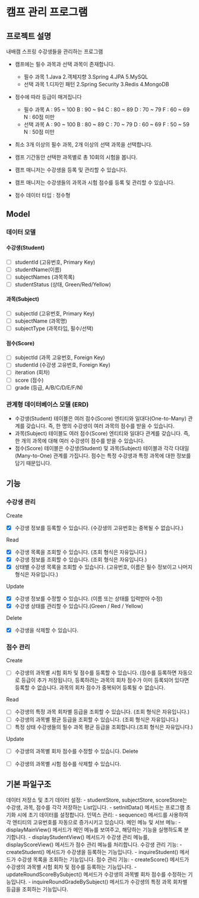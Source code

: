 #  캠프 관리 프로그램

## 프로젝트 설명
내배캠 스프링 수강생들을 관리하는 프로그램

- 캠프에는 필수 과목과 선택 과목이 존재합니다.
    - 필수 과목
      1.Java 2.객체지향 3.Spring 4.JPA 5.MySQL
    - 선택 과목
      1.디자인 패턴 2.Spring Security 3.Redis 4.MongoDB

- 점수에 따라 등급이 매겨집니다
    - 필수 과목
      A : 95 ~ 100
      B : 90 ~ 94
      C : 80 ~ 89
      D : 70 ~ 79
      F : 60 ~ 69
      N : 60점 미만
    - 선택 과목
      A : 90 ~ 100
      B : 80 ~ 89
      C : 70 ~ 79
      D : 60 ~ 69
      F : 50 ~ 59
      N : 50점 미만

- 최소 3개 이상의 필수 과목, 2개 이상의 선택 과목을 선택합니다.
- 캠프 기간동안 선택한 과목별로 총 10회의 시험을 봅니다.
- 캠프 매니저는 수강생을 등록 및 관리할 수 있습니다.
- 캠프 매니저는 수강생들의 과목과 시험 점수를 등록 및 관리할 수 있습니다.
- 점수 데이터 타입 : 정수형


## Model

### 데이터 모델

#### 수강생(Student)
- [ ] studentId (고유번호, Primary Key)
- [ ] studentName(이름)
- [ ] subjectNames (과목목록)
- [ ] studentStatus (상태,  Green/Red/Yellow)  
  
#### 과목(Subject)
- [ ] subjectId (고유번호, Primary Key)
- [ ] subjectName (과목명)
- [ ] subjectType (과목타입, 필수/선택)
 
#### 점수(Score)
- [ ] subjectId (과목 고유번호, Foreign Key)
- [ ] studentId (수강생 고유번호, Foreign Key)
- [ ] iteration (회차)
- [ ] score (점수)
- [ ] grade (등급, A/B/C/D/E/F/N)

### 관계형 데이터베이스 모델 (ERD)
- 수강생(Student) 테이블은 여러 점수(Score) 엔티티와 일대다(One-to-Many) 관계를 갖습니다. 즉, 한 명의 수강생이 여러 과목의 점수를 받을 수 있습니다.
- 과목(Subject) 테이블도 여러 점수(Score) 엔티티와 일대다 관계를 갖습니다. 즉, 한 개의 과목에 대해 여러 수강생이 점수를 받을 수 있습니다.
- 점수(Score) 테이블은 수강생(Student) 및 과목(Subject) 테이블과 각각 다대일(Many-to-One) 관계를 가집니다. 점수는 특정 수강생과 특정 과목에 대한 정보를 담기 때문입니다.

## 기능

### 수강생 관리
Create
- [x] 수강생 정보를 등록할 수 있습니다. (수강생의 고유번호는 중복될 수 없습니다.)

Read
- [x] 수강생 목록을 조회할 수 있습니다. (조회 형식은 자유입니다.)
- [x] 수강생 정보를 조회할 수 있습니다. (조회 형식은 자유입니다.)
- [x] 상태별 수강생 목록을 조회할 수 있습니다. (고유번호, 이름은 필수 정보이고 나머지 형식은 자유입니다.)

Update
- [x] 수강생 정보를 수정할 수 있습니다. (이름 또는 상태를 입력받아 수정)
- [x] 수강생 상태를 관리할 수 있습니다.(Green / Red / Yellow)

Delete
- [x] 수강생을 삭제할 수 있습니다.


### 점수 관리
Create
- [ ] 수강생의 과목별 시험 회차 및 점수를 등록할 수 있습니다. (점수를 등록하면 자동으로 등급이 추가 저장됩니다, 등록하려는 과목의 회차 점수가 이미 등록되어 있다면 등록할 수 없습니다. 과목의 회차 점수가 중복되어 등록될 수 없습니다.

Read
- [ ] 수강생의 특정 과목 회차별 등급을 조회할 수 있습니다. (조회 형식은 자유입니다.)
- [ ] 수강생의 과목별 평균 등급을 조회할 수 있습니다.  (조회 형식은 자유입니다.)
- [ ] 특정 상태 수강생들의 필수 과목 평균 등급을 조회합니다.(조회 형식은 자유입니다.)

Update
- [ ] 수강생의 과목별 회차 점수를 수정할 수 있습니다.
  Delete
- [ ] 수강생의 과목별 시험 점수를 삭제할 수 있습니다.


## 기본 파일구조
데이터 저장소 및 초기 데이터 설정:
    - studentStore, subjectStore, scoreStore는 수강생, 과목, 점수를 각각 저장하는 List입니다.
    - setInitData() 메서드는 프로그램 초기화 시에 초기 데이터를 설정합니다.
인덱스 관리:
    - sequence() 메서드를 사용하여 각 엔티티의 고유번호를 자동으로 증가시키고 있습니다.
메인 메뉴 및 서브 메뉴:
    - displayMainView() 메서드가 메인 메뉴를 보여주고, 해당하는 기능을 실행하도록 분기합니다.
    - displayStudentView() 메서드가 수강생 관리 메뉴를, displayScoreView() 메서드가 점수 관리 메뉴를 처리합니다.
수강생 관리 기능:
    - createStudent() 메서드가 수강생을 등록하는 기능입니다. 
    - inquireStudent() 메서드가 수강생 목록을 조회하는 기능입니다.
점수 관리 기능:
    - createScore() 메서드가 수강생의 과목별 시험 회차 및 점수를 등록하는 기능입니다.
    - updateRoundScoreBySubject() 메서드가 수강생의 과목별 회차 점수를 수정하는 기능입니다.
    - inquireRoundGradeBySubject() 메서드가 수강생의 특정 과목 회차별 등급을 조회하는 기능입니다.